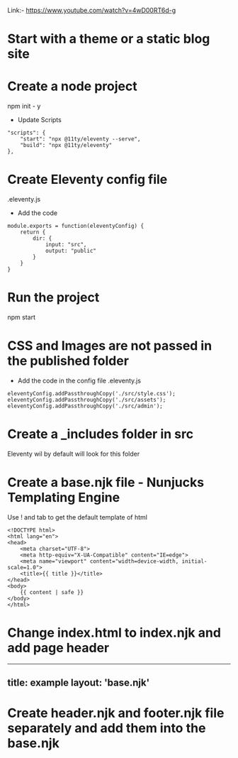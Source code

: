 Link:- https://www.youtube.com/watch?v=4wD00RT6d-g
# Start with a theme or a static blog site

# Create a node project
npm init - y

- Update Scripts
```
"scripts": {
    "start": "npx @11ty/eleventy --serve",
    "build": "npx @11ty/eleventy"
},
```

# Create Eleventy config file
.eleventy.js

- Add the code
```
module.exports = function(eleventyConfig) {
    return {
        dir: {
            input: "src",
            output: "public"
        }
    }
}
```

# Run the project
npm start

# CSS and Images are not passed in the published folder
- Add the code in the config file .eleventy.js

```
eleventyConfig.addPassthroughCopy('./src/style.css');
eleventyConfig.addPassthroughCopy('./src/assets');
eleventyConfig.addPassthroughCopy('./src/admin');
```


# Create a _includes folder in src 
Eleventy wil by default will look for this folder

# Create a base.njk file - Nunjucks Templating Engine
Use ! and tab to get the default template of html

```
<!DOCTYPE html>
<html lang="en">
<head>
    <meta charset="UTF-8">
    <meta http-equiv="X-UA-Compatible" content="IE=edge">
    <meta name="viewport" content="width=device-width, initial-scale=1.0">
    <title>{{ title }}</title>
</head>
<body>
    {{ content | safe }}
</body>
</html>
```


# Change index.html to index.njk and add page header

---
title: example
layout: 'base.njk'
---

# Create header.njk and footer.njk file separately and add them into the base.njk